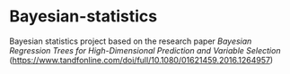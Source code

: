 # Bayesian-statistics
Bayesian statistics project based on the research paper *Bayesian Regression Trees for High-Dimensional Prediction and Variable Selection* (https://www.tandfonline.com/doi/full/10.1080/01621459.2016.1264957) 
